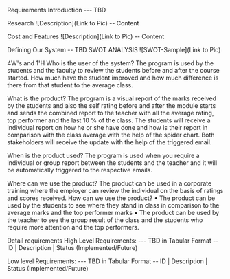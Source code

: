 Requirements
Introduction
--- TBD

Research
![Description](Link to Pic) -- Content

Cost and Features
![Description](Link to Pic) -- Content

Defining Our System
-- TBD
SWOT ANALYSIS
![SWOT-Sample](Link to Pic)

4W's and 1'H
Who is the user of the system?
The program is used by the students and the faculty to review the students before and after the course started. How much have the student improved and how much difference is there from that student to the average class.

What is the product?
The program is a visual report of the marks received by the students and also the self rating before and after the module starts and sends the combined report to the teacher with all the average rating, top performer and the last 10 % of the class. The students will receive a individual report on how he or she have done and how is their report in comparison with the class average with the help of the spider chart. Both stakeholders will receive the update with the help of the triggered email.

When is the product used?
The program is used when you require a individual or group report between the students and the teacher and it will be automatically triggered to the respective emails.

Where can we use the product?
The product can be used in a corporate training where the employer can review the individual on the basis of ratings and scores received. 
How can we use the product?
•	The product can be used by the students to see where they stand in class in comparison to the average marks and the top performer marks
•	The product can be used by the teacher to see the group result of the class and the students who require more attention and the top performers.

Detail requirements
High Level Requirements:
--- TBD in Tabular Format -- ID | Description | Status (Implemented/Future)

Low level Requirements:
--- TBD in Tabular Format -- ID | Description | Status (Implemented/Future)
